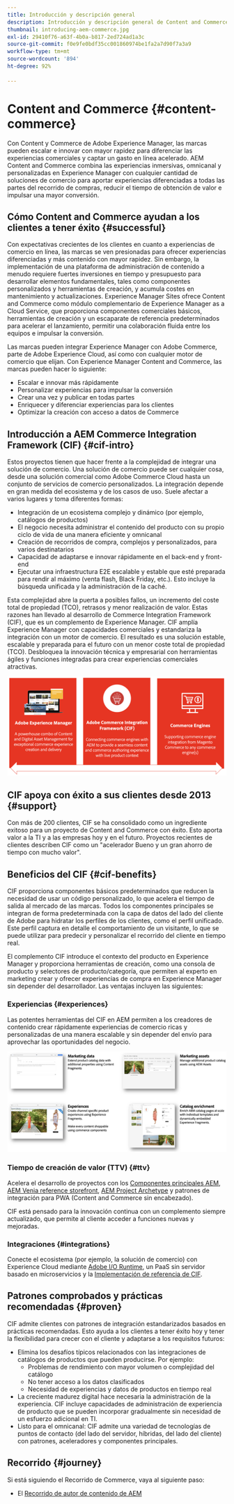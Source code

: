 ```yaml
---
title: Introducción y descripción general
description: Introducción y descripción general de Content and Commerce. Experience Manager Commerce Integration Framework (CIF) es el patrón recomendado de Adobe para integrar y ampliar los servicios de comercio de Adobe Commerce y otras soluciones de comercio de terceros con Experience Cloud.
thumbnail: introducing-aem-commerce.jpg
exl-id: 29410f76-a63f-4b0a-b817-2ed724ad1a3c
source-git-commit: f0e9fe0bdf35cc001860974be1fa2a7d90f7a3a9
workflow-type: tm+mt
source-wordcount: '894'
ht-degree: 92%

---
```


# Content and Commerce {#content-commerce}

Con Content y Commerce de Adobe Experience Manager, las marcas pueden escalar e innovar con mayor rapidez para diferenciar las experiencias comerciales y captar un gasto en línea acelerado. AEM Content and Commerce combina las experiencias inmersivas, omnicanal y personalizadas en Experience Manager con cualquier cantidad de soluciones de comercio para aportar experiencias diferenciadas a todas las partes del recorrido de compras, reducir el tiempo de obtención de valor e impulsar una mayor conversión.

## Cómo Content and Commerce ayudan a los clientes a tener éxito {#successful}

Con expectativas crecientes de los clientes en cuanto a experiencias de comercio en línea, las marcas se ven presionadas para ofrecer experiencias diferenciadas y más contenido con mayor rapidez. Sin embargo, la implementación de una plataforma de administración de contenido a menudo requiere fuertes inversiones en tiempo y presupuesto para desarrollar elementos fundamentales, tales como componentes personalizados y herramientas de creación, y acumula costes en mantenimiento y actualizaciones. Experience Manager Sites ofrece Content and Commerce como módulo complementario de Experience Manager as a Cloud Service, que proporciona componentes comerciales básicos, herramientas de creación y un escaparate de referencia predeterminados para acelerar el lanzamiento, permitir una colaboración fluida entre los equipos e impulsar la conversión.

Las marcas pueden integrar Experience Manager con Adobe Commerce, parte de Adobe Experience Cloud, así como con cualquier motor de comercio que elijan. Con Experience Manager Content and Commerce, las marcas pueden hacer lo siguiente:

* Escalar e innovar más rápidamente
* Personalizar experiencias para impulsar la conversión
* Crear una vez y publicar en todas partes
* Enriquecer y diferenciar experiencias para los clientes
* Optimizar la creación con acceso a datos de Commerce

## Introducción a AEM Commerce Integration Framework (CIF) {#cif-intro}

Estos proyectos tienen que hacer frente a la complejidad de integrar una solución de comercio. Una solución de comercio puede ser cualquier cosa, desde una solución comercial como Adobe Commerce Cloud hasta un conjunto de servicios de comercio personalizados. La integración depende en gran medida del ecosistema y de los casos de uso. Suele afectar a varios lugares y toma diferentes formas:

* Integración de un ecosistema complejo y dinámico (por ejemplo, catálogos de productos)
* El negocio necesita administrar el contenido del producto con su propio ciclo de vida de una manera eficiente y omnicanal
* Creación de recorridos de compra, complejos y personalizados, para varios destinatarios
* Capacidad de adaptarse e innovar rápidamente en el back-end y front-end
* Ejecutar una infraestructura E2E escalable y estable que esté preparada para rendir al máximo (venta flash, Black Friday, etc.). Esto incluye la búsqueda unificada y la administración de la caché.

Esta complejidad abre la puerta a posibles fallos, un incremento del coste total de propiedad (TCO), retrasos y menor realización de valor. Estas razones han llevado al desarrollo de Commerce Integration Framework (CIF), que es un complemento de Experience Manager. CIF amplía Experience Manager con capacidades comerciales y estandariza la integración con un motor de comercio. El resultado es una solución estable, escalable y preparada para el futuro con un menor coste total de propiedad (TCO). Desbloquea la innovación técnica y empresarial con herramientas ágiles y funciones integradas para crear experiencias comerciales atractivas.

![Elementos del CIF](./assets/CIF/CIF_Overview.png)

## CIF apoya con éxito a sus clientes desde 2013 {#support}

Con más de 200 clientes, CIF se ha consolidado como un ingrediente exitoso para un proyecto de Content and Commerce con éxito. Esto aporta valor a la TI y a las empresas hoy y en el futuro. Proyectos recientes de clientes describen CIF como un &quot;acelerador Bueno y un gran ahorro de tiempo con mucho valor&quot;.

## Beneficios del CIF {#cif-benefits}

CIF proporciona componentes básicos predeterminados que reducen la necesidad de usar un código personalizado, lo que acelera el tiempo de salida al mercado de las marcas. Todos los componentes principales se integran de forma predeterminada con la capa de datos del lado del cliente de Adobe para hidratar los perfiles de los clientes, como el perfil unificado. Este perfil captura en detalle el comportamiento de un visitante, lo que se puede utilizar para predecir y personalizar el recorrido del cliente en tiempo real.

El complemento CIF introduce el contexto del producto en Experience Manager y proporciona herramientas de creación, como una consola de producto y selectores de producto/categoría, que permiten al experto en marketing crear y ofrecer experiencias de compra en Experience Manager sin depender del desarrollador. Las ventajas incluyen las siguientes:

### Experiencias {#experiences}

Las potentes herramientas del CIF en AEM permiten a los creadores de contenido crear rápidamente experiencias de comercio ricas y personalizadas de una manera escalable y sin depender del envío para aprovechar las oportunidades del negocio.

![Elementos del CIF](./assets/CIF/CIF_Product_Experience_Management.png)

### Tiempo de creación de valor (TTV) {#ttv}

Acelera el desarrollo de proyectos con los [Componentes principales AEM](https://www.aemcomponents.dev/), [AEM Venia reference storefront](https://github.com/adobe/aem-cif-guides-venia), [AEM Project Archetype](https://experienceleague.adobe.com/docs/experience-manager-core-components/using/developing/archetype/overview.html?lang=es) y patrones de integración para PWA (Content and Commerce sin encabezado).

CIF está pensado para la innovación continua con un complemento siempre actualizado, que permite al cliente acceder a funciones nuevas y mejoradas.

### Integraciones {#integrations}

Conecte el ecosistema (por ejemplo, la solución de comercio) con Experience Cloud mediante [Adobe I/O Runtime](https://www.adobe.io/apis/experienceplatform/runtime.html), un PaaS sin servidor basado en microservicios y la [Implementación de referencia de CIF](https://github.com/adobe/commerce-cif-graphql-integration-reference).

## Patrones comprobados y prácticas recomendadas {#proven}

CIF admite clientes con patrones de integración estandarizados basados en prácticas recomendadas. Esto ayuda a los clientes a tener éxito hoy y tener la flexibilidad para crecer con el cliente y adaptarse a los requisitos futuros:

* Elimina los desafíos típicos relacionados con las integraciones de catálogos de productos que pueden producirse. Por ejemplo:
   * Problemas de rendimiento con mayor volumen o complejidad del catálogo
   * No tener acceso a los datos clasificados
   * Necesidad de experiencias y datos de productos en tiempo real
* La creciente madurez digital hace necesaria la administración de la experiencia. CIF incluye capacidades de administración de experiencia de producto que se pueden incorporar gradualmente sin necesidad de un esfuerzo adicional en TI.
* Listo para el omnicanal: CIF admite una variedad de tecnologías de puntos de contacto (del lado del servidor, híbridas, del lado del cliente) con patrones, aceleradores y componentes principales.

## Recorrido {#journey}

Si está siguiendo el Recorrido de Commerce, vaya al siguiente paso:

* El [Recorrido de autor de contenido de AEM](/help/commerce-cloud/commerce-journeys/aem-commerce-content-author/getting-started.md)
